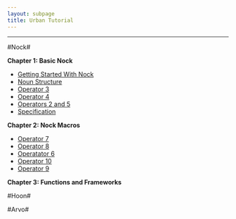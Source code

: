 ```yaml
---
layout: subpage
title: Urban Tutorial
---
```


---

#Nock#

**Chapter 1: Basic Nock**

+ [Getting Started With Nock](/tutorial/nock/ch1_sec1)
+ [Noun Structure](/tutorial/nock/ch1_sec2)
+ [Operator 3](/tutorial/nock/ch1_sec3)
+ [Operator 4](/tutorial/nock/ch1_sec4)
+ [Operators 2 and 5](/tutorial/nock/ch1_sec5)
+ [Specification](/tutorial/nock/ch1_sec6)

**Chapter 2: Nock Macros**

+ [Operator 7](/tutorial/nock/ch2_sec1)
+ [Operator 8](/tutorial/nock/ch2_sec2)
+ [Operatator 6](/tutorial/nock/ch2_sec3)
+ [Operator 10](/tutorial/nock/ch2_sec4)
+ [Operator 9](/tutorial/nock/ch2_sec5)

**Chapter 3: Functions and Frameworks**


#Hoon#


#Arvo#
